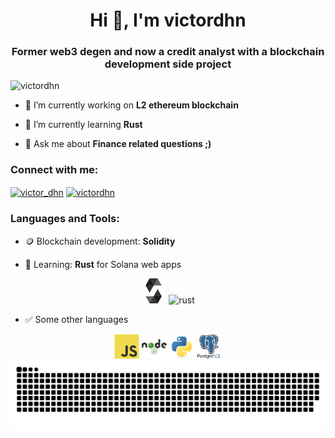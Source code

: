 <h1 align="center">Hi 👋, I'm victordhn</h1>
<h3 align="center">Former web3 degen and now a credit analyst with a blockchain development side project</h3>

<p align="left"> <img src="https://komarev.com/ghpvc/?username=victordhn&label=Profile%20views&color=0e75b6&style=flat" alt="victordhn" /> </p>

- 🔭 I’m currently working on **L2 ethereum blockchain**

- 🌱 I’m currently learning **Rust**

- 💬 Ask me about **Finance related questions ;)**

<h3 align="left">Connect with me:</h3>
<p align="left">
<a href="https://x.com/victor_dhn" target="blank"><img align="center" src="https://raw.githubusercontent.com/rahuldkjain/github-profile-readme-generator/master/src/images/icons/Social/twitter.svg" alt="victor_dhn" height="30" width="40" /></a>
<a href="https://linkedin.com/in/victordhn" target="blank"><img align="center" src="https://raw.githubusercontent.com/rahuldkjain/github-profile-readme-generator/master/src/images/icons/Social/linked-in-alt.svg" alt="victordhn" height="30" width="40" /></a>
</p>

<h3 align="left">Languages and Tools:</h3>
 
- 🪙 Blockchain development: **Solidity**

- 👾 Learning: **Rust** for Solana web apps

<p align="center"> 
  <img src="https://raw.githubusercontent.com/devicons/devicon/master/icons/solidity/solidity-original.svg" alt="solidity" width="40" height="40"/>
  <img src="https://cdn.jsdelivr.net/gh/devicons/devicon@latest/icons/rust/rust-original.svg" alt="rust" width="40" height="40"/> 
</p>

- ✅ Some other languages

<p align="center"> 
  <img src="https://raw.githubusercontent.com/devicons/devicon/master/icons/javascript/javascript-original.svg" alt="javascript" width="40" height="40"/>
  <img src="https://raw.githubusercontent.com/devicons/devicon/master/icons/nodejs/nodejs-original-wordmark.svg" alt="nodejs" width="40" height="40"/> 
  <img src="https://raw.githubusercontent.com/devicons/devicon/master/icons/python/python-original.svg" alt="python" width="40" height="40"/>
  <img src="https://raw.githubusercontent.com/devicons/devicon/master/icons/postgresql/postgresql-original-wordmark.svg" alt="postgresql" width="40" height="40"/>

<picture>

  <source media="(prefers-color-scheme: dark)" srcset="https://raw.githubusercontent.com/victordhn/victordhn/output/github-contribution-grid-snake-dark.svg">
  <source media="(prefers-color-scheme: light)" srcset="https://raw.githubusercontent.com/victordhn/victordhn/output/github-contribution-grid-snake.svg">
  <img alt="github contribution grid snake animation" src="https://raw.githubusercontent.com/victordhn/victordhn/output/github-contribution-grid-snake.svg">
</picture>
